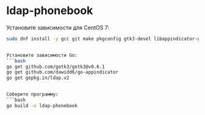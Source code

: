 # ldap-phonebook


Установите зависимости для CentOS 7:
```bash
sudo dnf install -y gcc git make pkgconfig gtk3-devel libappindicator-gtk3-devel


Установите зависимости Go:
```bash
go get github.com/gotk3/gotk3@v0.6.1
go get github.com/dawidd6/go-appindicator
go get gopkg.in/ldap.v2


Соберите программу:
```bash
go build -o ldap-phonebook